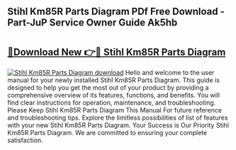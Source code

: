 ## Stihl Km85R Parts Diagram PDf Free Download - Part-JuP Service Owner Guide Ak5hb

# <h2><a href="http://dfmiuy.blite.top/?on=Stihl+Km85R+Parts+Diagram">🔗Download New 👉🔴 Stihl Km85R Parts Diagram</a></h2>

[![Stihl Km85R Parts Diagram download](https://i.imgur.com/lujVjoI.png)](http://dfmiuy.blite.top/?on=Stihl+Km85R+Parts+Diagram)
Hello and welcome to the user manual for your newly installed Stihl Km85R Parts Diagram. This guide is designed to help you get the most out of your product by providing a comprehensive overview of its features, functions, and benefits. You will find clear instructions for operation, maintenance, and troubleshooting. Please Keep Stihl Km85R Parts Diagram This Manual For future reference and troubleshooting tips. Explore the limitless possibilities of list of features with your new Stihl Km85R Parts Diagram. Your Success is Our Priority Stihl Km85R Parts Diagram. We are committed to ensuring your complete satisfaction.
